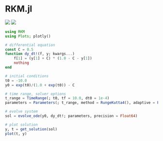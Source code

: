 # RKM.jl

[![](https://img.shields.io/badge/docs-stable-blue.svg)](https://mjmcnelis.github.io/RKM.jl/stable)
[![](https://img.shields.io/badge/docs-dev-blue.svg)](https://mjmcnelis.github.io/RKM.jl/dev)

```julia
using RKM
using Plots; plotly()

# differential equation
const C = 0.5
function dy_dt!(f, y; kwargs...)
    f[1] = (y[1] + C) * (1.0 - C - y[1])
    nothing
end

# initial conditions
t0 = -10.0
y0 = exp(t0)/(1.0 + exp(t0)) - C

# time range, solver options
t_range = TimeRange(; t0, tf = 10.0, dt0 = 1e-4)
parameters = Parameters(; t_range, method = RungeKutta4(), adaptive = Fixed())

# evolve system
sol = evolve_ode(y0, dy_dt!; parameters, precision = Float64)

# plot solution
y, t = get_solution(sol)
plot(t, y)
```